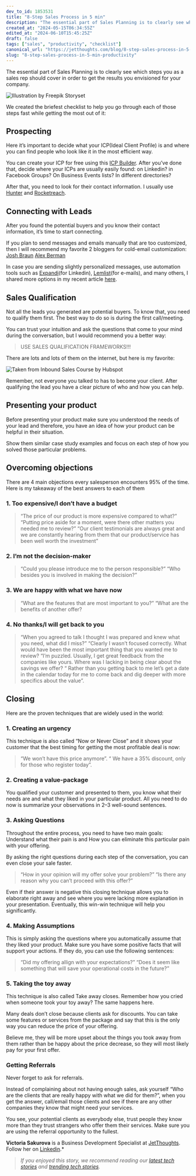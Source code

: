 ```yaml
---
dev_to_id: 1853531
title: "8-Step Sales Process in 5 min"
description: "The essential part of Sales Planning is to clearly see which steps you as a sales rep should cover in..."
created_at: "2024-05-15T06:34:55Z"
edited_at: "2024-06-10T15:45:25Z"
draft: false
tags: ["sales", "productivity", "checklist"]
canonical_url: "https://jetthoughts.com/blog/8-step-sales-process-in-5-min-productivity"
slug: "8-step-sales-process-in-5-min-productivity"
---
```

The essential part of Sales Planning is to clearly see which steps you as a sales rep should cover in order to get the results you envisioned for your company.

![[Illustration by Freepik Storyset](https://storyset.com/illustration/processing/rafiki#407BFFFF&hide=&hide=complete)](https://raw.githubusercontent.com/jetthoughts/jetthoughts.github.io/master/static/assets/img/blog/8-step-sales-process-in-5-min-productivity/file_0.png)

We created the briefest checklist to help you go through each of those steps fast while getting the most out of it:

## Prospecting

Here it’s important to decide what your ICP(Ideal Client Profile) is and where you can find people who look like it in the most efficient way.

You can create your ICP for free using this [ICP Builder](https://www.hubspot.com/make-my-persona?hubs_post=blog.hubspot.com%2Fservice%2Fhow-to-get-referrals&hubs_post-cta=Make%20My%20Persona&_ga=2.87996184.1254403287.1615146192-989053787.1572600208). After you’ve done that, decide where your ICPs are usually easily found: on Linkedin? in Facebook Groups? On Business Events lists? In different directories?

After that, you need to look for their contact information. I usually use [Hunter](https://hunter.io/email-finder) and [Rocketreach](https://rocketreach.co/).

## Connecting with Leads

After you found the potential buyers and you know their contact information, it’s time to start connecting.

If you plan to send messages and emails manually that are too customized, then I will recommend my favorite 2 bloggers for cold-email customization: 
[Josh Braun](https://www.linkedin.com/in/josh-braun/)
[Alex Berman](https://youtube.com/playlist?list=PLtkcfOqeArMa9-nmJR8wxAOfSU4kzYpBj)

In case you are sending slightly personalized messages, use automation tools such as [Expandi](https://expandi.io/worlds-safest-software-for-linkedin-automation/)(for Linkedin), [Lemlist](https://www.lemlist.com/)(for e-mails), and many others, I shared more options in my recent article [here](https://jtway.co/the-ultimate-guide-to-the-sales-onboarding-in-it-companies-6e8b4a4a473).

## Sales Qualification

Not all the leads you generated are potential buyers. To know that, you need to qualify them first. The best way to do so is during the first call/meeting.

You can trust your intuition and ask the questions that come to your mind during the conversation, but I would recommend you a better way:
>  USE SALES QUALIFICATION FRAMEWORKS!!!

There are lots and lots of them on the internet, but here is my favorite:

![Taken from Inbound Sales Course by Hubspot](https://raw.githubusercontent.com/jetthoughts/jetthoughts.github.io/master/static/assets/img/blog/8-step-sales-process-in-5-min-productivity/file_1.png)

Remember, not everyone you talked to has to become your client. After qualifying the lead you have a clear picture of who and how you can help.

## Presenting your product

Before presenting your product make sure you understood the needs of your lead and therefore, you have an idea of how your product can be helpful in their situation.

Show them similar case study examples and focus on each step of how you solved those particular problems.

## Overcoming objections

There are 4 main objections every salesperson encounters 95% of the time. Here is my takeaway of the best answers to each of them

### 1. Too expensive/I don’t have a budget
>  “The price of our product is more expensive compared to what?”
>  “Putting price aside for a moment, were there other matters you needed me to review?”
>  “Our client testimonials are always great and we are constantly hearing from them that our product/service has been well worth the investment”

### 2. I’m not the decision-maker
>  “Could you please introduce me to the person responsible?”
>  “Who besides you is involved in making the decision?”

### 3. We are happy with what we have now
>  “What are the features that are most important to you?”
>  “What are the benefits of another offer?

### 4. No thanks/I will get back to you
>  “When you agreed to talk I thought I was prepared and knew what you need, what did I miss?”
>  “Clearly I wasn’t focused correctly. What would have been the most important thing that you wanted me to review?
>  “I’m puzzled. Usually, I get great feedback from the companies like yours. Where was I lacking in being clear about the savings we offer?
>  “ Rather than you getting back to me let’s get a date in the calendar today for me to come back and dig deeper with more specifics about the value”.

## Closing

Here are the proven techniques that are widely used in the world:

### 1. Creating an urgency

This technique is also called “Now or Never Close” and it shows your customer that the best timing for getting the most profitable deal is now:
>  “We won’t have this price anymore”.
>  “ We have a 35% discount, only for those who register today”.

### 2. Creating a value-package

You qualified your customer and presented to them, you know what their needs are and what they liked in your particular product. All you need to do now is summarize your observations in 2–3 well-sound sentences.

### 3. Asking Questions

Throughout the entire process, you need to have two main goals: Understand what their pain is and How you can eliminate this particular pain with your offering.

By asking the right questions during each step of the conversation, you can even close your sale faster.
>  “How in your opinion will my offer solve your problem?”
>  “Is there any reason why you can’t proceed with this offer?”

Even if their answer is negative this closing technique allows you to elaborate right away and see where you were lacking more explanation in your presentation. Eventually, this win-win technique will help you significantly.

### 4. Making Assumptions

This is simply asking the questions where you automatically assume that they liked your product. Make sure you have some positive facts that will support your actions. If they do, you can use the following sentences:
>  “Did my offering allign with your expectations?”
>  “Does it seem like something that will save your operational costs in the future?”

### 5. Taking the toy away

This technique is also called Take away closes. Remember how you cried when someone took your toy away? The same happens here.

Many deals don’t close because clients ask for discounts. You can take some features or services from the package and say that this is the only way you can reduce the price of your offering.

Believe me, they will be more upset about the things you took away from them rather than be happy about the price decrease, so they will most likely pay for your first offer.

### Getting Referrals

Never forget to ask for referrals.

Instead of complaining about not having enough sales, ask yourself “Who are the clients that are really happy with what we did for them?”, when you get the answer, call/email those clients and see if there are any other companies they know that might need your services.

You see, your potential clients as everybody else, trust people they know more than they trust strangers who offer them their services. Make sure you are using the referral opportunity to the fullest.

**Victoria Sakurova** is a Business Development Specialist at [JetThoughts](https://www.jetthoughts.com/). Follow her on [Linkedin](https://www.linkedin.com/in/victoriasakurova/).*
>  *If you enjoyed this story, we recommend reading our [latest tech stories](https://jtway.co/latest) and [trending tech stories](https://jtway.co/trending).*
